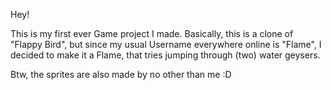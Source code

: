 Hey! 

This is my first ever Game project I made.
Basically, this is a clone of "Flappy Bird", but since my usual Username everywhere online is "Flame", I decided to make it a Flame, that tries jumping through (two) water geysers.

Btw, the sprites are also made by no other than me :D 
